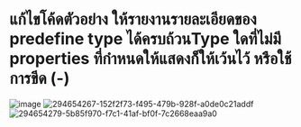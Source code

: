 # แก้ไขโค้ดตัวอย่าง ให้รายงานรายละเอียดของ predefine type ได้ครบถ้วนType ใดที่ไม่มี properties ที่กำหนดให้แสดงก็ให้เว้นไว้ หรือใช้การขีด (-)
![image](https://github.com/fulk2014/03376836-OOP-2566-Lab-02/assets/144195753/92bfe133-17f4-4e67-ae91-35bf5943f3c8)
![294654267-152f2f73-f495-479b-928f-a0de0c21addf](https://github.com/fulk2014/03376836-OOP-2566-Lab-02/assets/144195753/0014ca74-fcdb-4f1e-b4a9-738a86d12b77)
![294654279-5b85f970-f7c1-41af-bf0f-7c2668eaa9a0](https://github.com/fulk2014/03376836-OOP-2566-Lab-02/assets/144195753/5b76a9f7-3c02-4ce8-9880-feb7722136f5)
